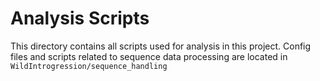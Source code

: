 # Analysis Scripts

This directory contains all scripts used for analysis in this project. Config files and scripts related to sequence data processing are located in `WildIntrogression/sequence_handling`
